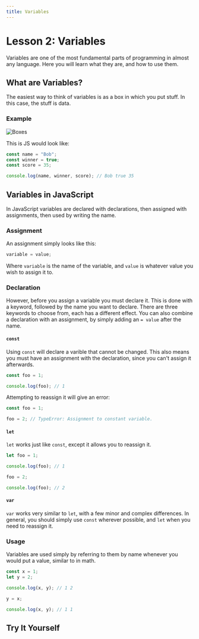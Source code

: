 ```yaml
---
title: Variables
---
```

# Lesson 2: Variables

Variables are one of the most fundamental parts of programming in almost any language. Here you will learn what they are, and how to use them.

## What are Variables?

The easiest way to think of variables is as a box in which you put stuff. In this case, the stuff is data.

### Example

![Boxes](https://microbit-challenges.readthedocs.io/en/latest/_images/variable.jpg "Variables as Boxes")

This is JS would look like:
```js
const name = "Bob";
const winner = true;
const score = 35;

console.log(name, winner, score); // Bob true 35
```

## Variables in JavaScript

In JavaScript variables are declared with declarations, then assigned with assignments, then used by writing the name.

### Assignment

An assignment simply looks like this:
```js
variable = value;
```

Where `variable` is the name of the variable, and `value` is whatever value you wish to assign it to.

### Declaration

However, before you assign a variable you must declare it. This is done with a keyword, followed by the name you want to declare. There are three keywords to choose from, each has a different effect. You can also combine a declaration with an assignment, by simply adding an `= value` after the name.

#### `const`

Using `const` will declare a varible that cannot be changed. This also means you must have an assignment with the declaration, since you can't assign it afterwards.

```js
const foo = 1;

console.log(foo); // 1
```

Attempting to reassign it will give an error:

```js
const foo = 1;

foo = 2; // TypeError: Assignment to constant variable.
```

#### `let`

`let` works just like `const`, except it allows you to reassign it.

```js
let foo = 1;

console.log(foo); // 1

foo = 2;

console.log(foo); // 2
```

#### `var`

`var` works very similar to `let`, with a few minor and complex differences. In general, you should simply use `const` wherever possible, and `let` when you need to reassign it.

### Usage

Variables are used simply by referring to them by name whenever you would put a value, similar to in math.

```js
const x = 1;
let y = 2;

console.log(x, y); // 1 2

y = x;

console.log(x, y); // 1 1
```

## Try It Yourself


